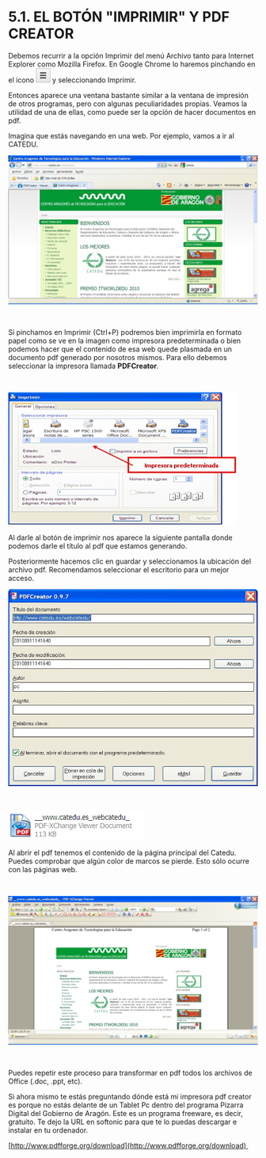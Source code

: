 
# 5.1. EL BOTÓN "IMPRIMIR" Y PDF CREATOR

Debemos recurrir a la opción Imprimir del menú Archivo tanto para Internet Explorer como Mozilla Firefox. En Google Chrome lo haremos pinchando en el icono ![](img/chrome1.jpg) y seleccionando Imprimir. 


Entonces aparece una ventana bastante similar a la ventana de impresión de otros programas, pero con algunas peculiaridades propias. Veamos la utilidad de una de ellas, como puede ser la opción de hacer documentos en pdf.

Imagina que estás navegando en una web. Por ejemplo, vamos a ir al CATEDU.


![2.56. Imprimir. Captura de pantalla.](img/CATEDU.jpg)

 

 

Si pinchamos en Imprimir (Ctrl+P) podremos bien imprimirla en formato papel como se ve en la imagen como impresora predeterminada o bien podemos hacer que el contenido de esa web quede plasmada en un documento pdf generado por nosotros mismos. Para ello debemos seleccionar la impresora llamada **PDFCreator**.

 


![2.57. Imprimir 2. Captura de pantalla.](img/imprimir1.jpg)

 
Al darle al botón de imprimir nos aparece la siguiente pantalla donde podemos darle el título al pdf que estamos generando.

Posteriormente hacemos clic en guardar y seleccionamos la ubicación del archivo pdf. Recomendamos seleccionar el escritorio para un mejor acceso. 


![](img/imprimir2.jpg)

 


![2.58. Imprimir 3. Captura de pantalla.](img/imprimir4.jpg)

 
Al abrir el pdf tenemos el contenido de la página principal del Catedu. Puedes comprobar que algún color de marcos se pierde. Esto sólo ocurre con las páginas web.

 


![2.59. Imprimir 4. Captura de pantalla.](img/imprimir5.jpg)

 

 

Puedes repetir este proceso para transformar en pdf todos los archivos de Office (.doc, .ppt, etc).

Si ahora mismo te estás preguntando dónde está mi impresora pdf creator es porque no estás delante de un Tablet Pc dentro del programa Pizarra Digital del Gobierno de Aragón. Este es un programa freeware, es decir, gratuito. Te dejo la URL en softonic para que te lo puedas descargar e instalar en tu ordenador.

[http://www.pdfforge.org/download](http://www.pdfforge.org/download) 

